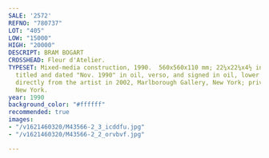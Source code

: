 ```yaml
---
SALE: '2572'
REFNO: "780737"
LOT: "405"
LOW: "15000"
HIGH: "20000"
DESCRIPT: BRAM BOGART
CROSSHEAD: Fleur d'Atelier.
TYPESET: Mixed-media construction, 1990.  560x560x110 mm; 22¼x22¼x4½ inches.  Signed,
  titled and dated "Nov. 1990" in oil, verso, and signed in oil, lower right side.<br><br>Acquired
  directly from the artist in 2002, Marlborough Gallery, New York; private collection,
  New York.
year: 1990
background_color: "#ffffff"
recommended: true
images:
- "/v1621460320/M43566-2_3_icddfu.jpg"
- "/v1621460320/M43566-2_2_orvbvf.jpg"

---
```

